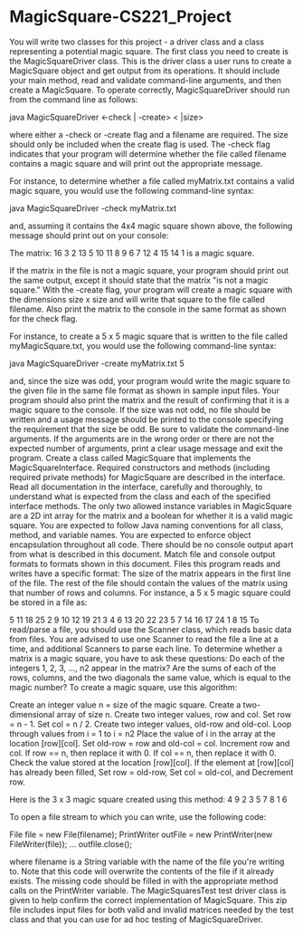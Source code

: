 # MagicSquare-CS221_Project
You will write two classes for this project - a driver class and a class representing a potential magic square.
The first class you need to create is the MagicSquareDriver class. This is the driver class a user runs to create a MagicSquare object and get output from its operations. It should include your main method, read and validate command-line arguments, and then create a MagicSquare.
To operate correctly, MagicSquareDriver should run from the command line as follows:

java MagicSquareDriver <-check | -create> <filename> < |size>

where either a -check or -create flag and a filename are required. The size should only be included when the create flag is used.
The -check flag indicates that your program will determine whether the file called filename contains a magic square and will print out the appropriate message.

For instance, to determine whether a file called myMatrix.txt contains a valid magic square, you would use the following command-line syntax:

java MagicSquareDriver -check myMatrix.txt

and, assuming it contains the 4x4 magic square shown above, the following message should print out on your console:

The matrix:
	16 3 2 13
	5 10 11 8
	9 6 7 12
	4 15 14 1
is a magic square.

If the matrix in the file is not a magic square, your program should print out the same output, except it should state that the matrix "is not a magic square."
With the -create flag, your program will create a magic square with the dimensions size x size and will write that square to the file called filename. Also print the matrix to the console in the same format as shown for the check flag.

For instance, to create a 5 x 5 magic square that is written to the file called myMagicSquare.txt, you would use the following command-line syntax:

java MagicSquareDriver -create myMatrix.txt 5

and, since the size was odd, your program would write the magic square to the given file in the same file format as shown in sample input files. Your program should also print the matrix and the result of confirming that it is a magic square to the console. If the size was not odd, no file should be written and a usage message should be printed to the console specifying the requirement that the size be odd.
Be sure to validate the command-line arguments. If the arguments are in the wrong order or there are not the expected number of arguments, print a clear usage message and exit the program.
Create a class called MagicSquare that implements the MagicSquareInterface.
Required constructors and methods (including required private methods) for MagicSquare are described in the interface. Read all documentation in the interface, carefully and thoroughly, to understand what is expected from the class and each of the specified interface methods.
The only two allowed instance variables in MagicSquare are a 2D int array for the matrix and a boolean for whether it is a valid magic square.
You are expected to follow Java naming conventions for all class, method, and variable names.
You are expected to enforce object encapsulation throughout all code.
There should be no console output apart from what is described in this document.
Match file and console output formats to formats shown in this document.
Files this program reads and writes have a specific format: The size of the matrix appears in the first line of the file. The rest of the file should contain the values of the matrix using that number of rows and columns. For instance, a 5 x 5 magic square could be stored in a file as:

5
11 18 25 2 9
10 12 19 21 3
4 6 13 20 22
23 5 7 14 16
17 24 1 8 15
To read/parse a file, you should use the Scanner class, which reads basic data from files. You are advised to use one Scanner to read the file a line at a time, and additional Scanners to parse each line.
To determine whether a matrix is a magic square, you have to ask these questions:
Do each of the integers 1, 2, 3, …, n2 appear in the matrix?
Are the sums of each of the rows, columns, and the two diagonals the same value, which is equal to the magic number?
To create a magic square, use this algorithm:

Create an integer value n = size of the magic square.
Create a two-dimensional array of size n.
Create two integer values, row and col.
Set row = n - 1.
Set col = n / 2.
Create two integer values, old-row and old-col.
Loop through values from i = 1 to i = n2 
	Place the value of i in the array at the location [row][col].
	Set old-row = row and old-col = col.
	Increment row and col.
	If row == n, then replace it with 0.
	If col == n, then replace it with 0.
	Check the value stored at the location [row][col].
	If the element at [row][col] has already been filled,
		Set row = old-row, 
		Set col = old-col, and 
		Decrement row.

Here is the 3 x 3 magic square created using this method:
4
9
2
3
5
7
8
1
6


To open a file stream to which you can write, use the following code:

File file = new File(filename);
PrintWriter outFile = new PrintWriter(new FileWriter(file));
…
outfile.close(); 

where filename is a String variable with the name of the file you're writing to. Note that this code will overwrite the contents of the file if it already exists. The missing code should be filled in with the appropriate method calls on the PrintWriter variable.
The MagicSquaresTest test driver class is given to help confirm the correct implementation of MagicSquare.  This zip file includes input files for both valid and invalid matrices needed by the test class and that you can use for ad hoc testing of MagicSquareDriver.